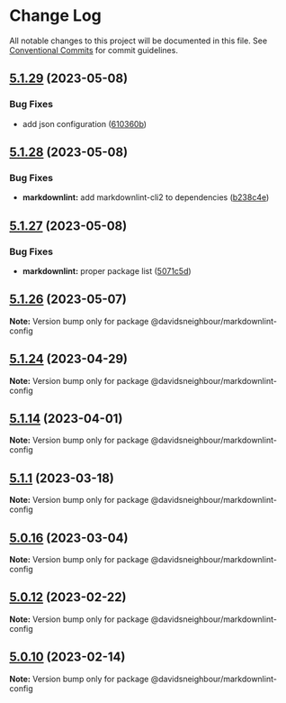# Change Log

All notable changes to this project will be documented in this file.
See [Conventional Commits](https://conventionalcommits.org) for commit guidelines.

## [5.1.29](https://github.com/davidsneighbour/configurations/compare/v5.1.28...v5.1.29) (2023-05-08)


### Bug Fixes

* add json configuration ([610360b](https://github.com/davidsneighbour/configurations/commit/610360bc70d8e1c53d023ed8adc24bf0ca9550e0))





## [5.1.28](https://github.com/davidsneighbour/configurations/compare/v5.1.27...v5.1.28) (2023-05-08)


### Bug Fixes

* **markdownlint:** add markdownlint-cli2 to dependencies ([b238c4e](https://github.com/davidsneighbour/configurations/commit/b238c4ea8f97e9a1ca154d6c8bdd74e06be4377d))





## [5.1.27](https://github.com/davidsneighbour/configurations/compare/v5.1.26...v5.1.27) (2023-05-08)


### Bug Fixes

* **markdownlint:** proper package list ([5071c5d](https://github.com/davidsneighbour/configurations/commit/5071c5d0ca5f3dd0f37e2557daffd1df8e97b047))





## [5.1.26](https://github.com/davidsneighbour/configurations/compare/v5.1.25...v5.1.26) (2023-05-07)

**Note:** Version bump only for package @davidsneighbour/markdownlint-config





## [5.1.24](https://github.com/davidsneighbour/configurations/compare/v5.1.23...v5.1.24) (2023-04-29)

**Note:** Version bump only for package @davidsneighbour/markdownlint-config





## [5.1.14](https://github.com/davidsneighbour/configurations/compare/v5.1.13...v5.1.14) (2023-04-01)

**Note:** Version bump only for package @davidsneighbour/markdownlint-config





## [5.1.1](https://github.com/davidsneighbour/configurations/compare/v5.1.0...v5.1.1) (2023-03-18)

**Note:** Version bump only for package @davidsneighbour/markdownlint-config





## [5.0.16](https://github.com/davidsneighbour/configurations/compare/v5.0.15...v5.0.16) (2023-03-04)

**Note:** Version bump only for package @davidsneighbour/markdownlint-config





## [5.0.12](https://github.com/davidsneighbour/configurations/compare/v5.0.11...v5.0.12) (2023-02-22)

**Note:** Version bump only for package @davidsneighbour/markdownlint-config





## [5.0.10](https://github.com/davidsneighbour/configurations/compare/v5.0.9...v5.0.10) (2023-02-14)

**Note:** Version bump only for package @davidsneighbour/markdownlint-config
